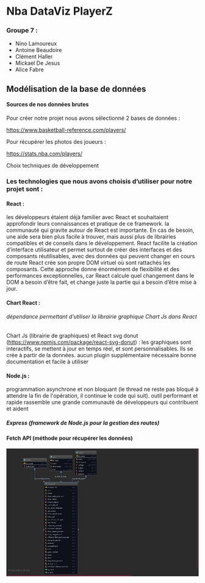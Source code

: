 # Nba DataViz PlayerZ


### Groupe 7 :

* Nino Lamoureux
* Antoine Beaudoire
* Clément Haller 
* Mickael De Jesus
* Alice Fabre 


## Modélisation de la base de données



#### Sources de nos données brutes 

Pour créer notre projet nous avons sélectionné 2 bases de données : 

https://www.basketball-reference.com/players/

Pour récupérer les photos des joueurs :

https://stats.nba.com/players/

Choix techniques de développement 

### Les technologies que nous avons choisis d’utiliser pour notre projet sont : 

#### React : 
les développeurs étaient déjà familier avec React et souhaitaient approfondir  leurs connaissances et pratique de ce framework.
la communauté qui gravite autour de React est importante. En cas de besoin, une aide sera bien plus facile à trouver, mais aussi plus de librairies compatibles et de conseils dans le développement.
React facilite la création d’interface utilisateur et permet surtout de créer des interfaces et des composants réutilisables, avec des données qui peuvent changer en cours de route 
React crée son propre DOM virtuel où sont rattachés les composants. Cette approche donne énormément de flexibilité et des performances exceptionnelles, car React calcule quel changement dans le DOM a besoin d’être fait, et change juste la partie qui a besoin d’être mise à jour. 


#### Chart React : 
###### dépendance permettant d’utiliser la librairie graphique Chart Js dans React

Chart Js (librairie de graphiques) et React svg donut (https://www.npmjs.com/package/react-svg-donut) : 
les graphiques sont interactifs, se mettent à jour en temps réel, et sont personnalisables. Ils se crée à partir de la données.
aucun plugin supplémentaire nécessaire
bonne documentation et facile à utiliser

#### Node.js : 
programmation asynchrone et non bloquant (le thread ne reste pas bloqué à attendre la fin de l'opération, il continue le code qui suit).
outil performant et rapide
rassemble une grande communauté de développeurs qui contribuent et aident 

##### Express (framework de Node.js pour la gestion des routes)

#### Fetch API (méthode pour récupérer les données) 


![alt text](./assets/nbaDataBdd.jpg)
